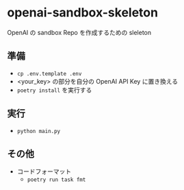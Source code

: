 # openai-sandbox-skeleton
OpenAI の sandbox Repo を作成するための sleleton

## 準備
- `cp .env.template .env`
- <your_key> の部分を自分の OpenAI API Key に置き換える
- `poetry install` を実行する 

## 実行
- `python main.py`

## その他
- コードフォーマット
  - `poetry run task fmt`
